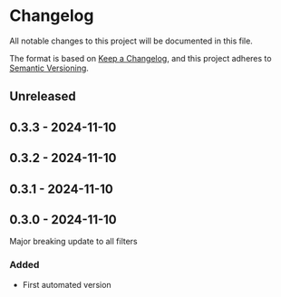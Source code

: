 # Changelog

All notable changes to this project will be documented in this file.

The format is based on [Keep a Changelog](https://keepachangelog.com/en/1.0.0/),
and this project adheres to [Semantic Versioning](https://semver.org/spec/v2.0.0.html).

## Unreleased

## 0.3.3 - 2024-11-10

## 0.3.2 - 2024-11-10

## 0.3.1 - 2024-11-10

## 0.3.0 - 2024-11-10
Major breaking update to all filters

### Added
- First automated version
